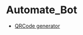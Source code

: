 # Automate_Bot
* [QRCode generator](https://github.com/HackMEAny/Automate_Bot/tree/main/Text_to_QRCode)